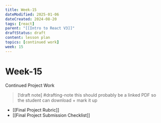 ```yaml
---
title: Week-15
dateModified: 2025-01-06
dateCreated: 2024-08-20
tags: [react]
parent: "[[Intro to React V3]]"
draftStatus: draft
content: lesson plan
topics: [continued work]
week: 15
---
```


# Week-15

Continued Project Work

> [!draft note] #drafting-note
> this should probably be a linked PDF so the student can download + mark it up

- [[Final Project Rubric]]
- [[Final Project Submission Checklist]]
